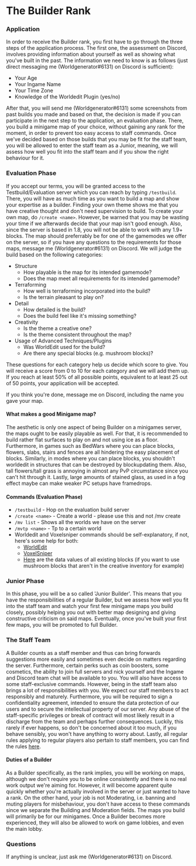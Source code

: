 # The Builder Rank

### Application
In order to receive the Builder rank, you first have to go through the three steps of the application process. The first one, the assessment on Discord, involves providing information about yourself as well as showing what you've built in the past.
The information we need to know is as follows (just direct messaging me (Worldgenerator#6131) on Discord is sufficient):
- Your Age
- Your Ingame Name
- Your Time Zone
- Knowledge of the Worldedit Plugin (yes/no)

After that, you will send me (Worldgenerator#6131) some screenshots from past builds you made and based on that, the decision is made if you can participate in the next step to the application, an evaluation phase. There, you build a minigame map of your choice, without gaining any rank for the moment, in order to prevent too easy access to staff commands. Once we've decided based on those builds that you may be fit for the staff team, you will be allowed to enter the staff team as a Junior, meaning, we will assess how well you fit into the staff team and if you show the right behaviour for it.

### Evaluation Phase
If you accept our terms, you will be granted access to the Testbuild/Evaluation server which you can reach by typing `/testbuild`. There, you will have as much time as you want to build a map and show your expertise as a builder. Finding your own theme shows me that you have creative thought and don't need supervision to build. To create your own map, do `/create <name>`. However, be warned that you may be wasting your time if we afterwards decide that your map isn't good enough. Also, since the server is based in 1.8, you will not be able to work with any 1.9+ blocks. The map should preferrably be for one of the gamemodes we offer on the server, so if you have any questions to the requirements for those maps, message me (Worldgenerator#6131) on Discord. We will judge the build based on the following categories:

- Structure
  - How playable is the map for its intended gamemode?
  - Does the map meet all requirements for its intended gamemode?
- Terraforming
  - How well is terraforming incorporated into the build?
  - Is the terrain pleasant to play on?
- Detail
  - How detailed is the build?
  - Does the build feel like it's missing something?  
- Creativity
  - Is the theme a creative one?
  - Is the theme consistent throughout the map?
- Usage of Advanced Techniques/Plugins
  - Was WorldEdit used for the build?
  - Are there any special blocks (e.g. mushroom blocks)?

These questions for each category help us decide which score to give. You will receive a score from 0 to 10 for each category and we will add them up. If you reach at least 50% of all possible points, equivalent to at least 25 out of 50 points, your application will be accepted.

If you think you're done, message me on Discord, including the name you gave your map.

#### What makes a good Minigame map?
The aesthetic is only one aspect of being Builder on a minigames server, the maps ought to be easily playable as well. For that, it is recommended to build rather flat surfaces to play on and not using ice as a floor. Furthermore, in games such as BedWars where you can place blocks, flowers, slabs, stairs and fences are all hindering the easy placement of blocks. Similarly, in modes where you can place blocks, you shouldn't worldedit in structures that can be destroyed by blockupdating them. Also, tall flowers/tall grass is annoying in almost any PvP circumstance since you can't hit through it. Lastly, large amounts of stained glass, as used in a fog effect maybe can make weaker PC setups have framedrops.

#### Commands (Evaluation Phase)
- `/testbuild` - Hop on the evaluation build server
- `/create <name>` - Create a world - please use this and not /mv create
- `/mv list` - Shows all the worlds we have on the server
- `/mvtp <name>` - Tp to a certain world
- Worldedit and Voxelsniper commands should be self-explanatory, if not, here's some help for both:
  - [WorldEdit](https://minecraft-worldedit.fandom.com/wiki/Worldedit_Commands)
  - [VoxelSniper](https://westeroscraft.fandom.com/wiki/VoxelSniper_Basics)
  - [Here](https://gamepedia.cursecdn.com/minecraft_gamepedia/8/8c/DataValuesBeta.png?version=7333f5c44a3eb559e6f9aa61b31bf765) are the data values of all existing blocks (if you want to use mushroom blocks that aren't in the creative inventory for example)

### Junior Phase
In this phase, you will be a so called 'Junior Builder'. This means that you have the responsibilities of a regular Builder, but we assess how well you fit into the staff team and watch your first few minigame maps you build closely, possibly helping you out with better map designing and giving constructive criticism on said maps. Eventually, once you've built your first few maps, you will be promoted to full Builder.

### The Staff Team
A Builder counts as a staff member and thus can bring forwards suggestions more easily and sometimes even decide on matters regarding the server. Furthermore, certain perks such as coin boosters, some cosmetics, the ability to join full servers and nick yourself and the Ingame and Discord team chat will be available to you. You will also have access to some staff-exclusive commands.
However, being in the staff team also brings a lot of responsibilities with you. We expect our staff members to act responsibly and maturely. Furthermore, you will be required to sign a confidentiality agreement, intended to ensure the data protection of our users and to secure the intellectual property of our server. Any abuse of the staff-specific privileges or break of contract will most likely result in a discharge from the team and perhaps further consequences. Luckily, this rarely if ever happens, so don't be concerned about it too much, if you behave sensibly, you won't have anything to worry about. Lastly, all regular rules applying to regular players also pertain to staff members, you can find the rules [here](https://mcplayhd.net/rules/).

#### Duties of a Builder
As a Builder specifically, as the rank implies, you will be working on maps, although we don't require you to be online consistently and there is no real work output we're aiming for. However, it will become apparent quite quickly whether you're actually involved in the server or just wanted to have a rank. On the other hand, your job is not Moderating, i.e. banning and muting players for misbehaviour, you don't have access to these commands since we separate the Building and Moderation fields.
The maps you build will primarily be for our minigames. Once a Builder becomes more experienced, they will also be allowed to work on game lobbies, and even the main lobby.

### Questions
If anything is unclear, just ask me (Worldgenerator#6131) on Discord.
